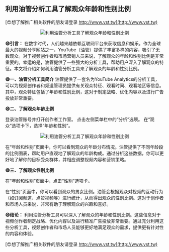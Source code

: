## **利用油管分析工具了解观众年龄和性别比例**

[😍想了解推广相关软件的朋友请登录 http://www.vst.tw](http://www.vst.tw)

 <center><img src="https://vst.tw/MP4/tuiguang/png/2.png" alt="利用油管分析工具了解观众年龄和性别比例"></center>

**😄引言：**
在数字时代，人们越来越依赖互联网平台来获取信息和娱乐。作为全球最大的视频分享网站之一，YouTube（油管）提供了丰富多样的内容，吸引了无数观众。对于视频创作者和市场营销人员来说，了解观众的年龄和性别比例是非常重要的。幸运的是，油管提供了一些强大的分析工具，帮助用户深入了解观众的特征。本文将介绍如何利用油管分析工具来了解观众的年龄和性别比例。

**😄一、油管分析工具简介**
油管提供了一套名为YouTube Analytics的分析工具，可以为视频创作者和频道管理员提供有关观众特征、观看时间、观看地区等信息。其中，观众特征包括了年龄和性别比例，这对于制定战略、优化内容以及进行广告投放非常重要。

**😄二、了解观众年龄比例**

登录油管账号并打开创作者工作室。
点击左侧菜单栏中的“分析”选项。
在“观众”选项卡下，选择“年龄和性别”。

 <center><img src="https://vst.tw/MP4/tuiguang/png/2.png" alt="利用油管分析工具了解观众年龄和性别比例"></center>

在“年龄和性别”页面中，你可以看到观众的年龄分布情况。油管提供了不同年龄段的比例图表，帮助用户直观地了解观众的年龄构成。通过分析这些数据，你可以更好地了解你的目标受众群体，并相应调整视频内容和营销策略。

**😄三、了解观众性别比例**

在“年龄和性别”页面中，点击“性别”选项卡。

在“性别”页面中，你可以看到观众的男女比例。油管会根据观众对视频的互动行为（如订阅频道、点赞视频等）进行统计，从而得出观众的性别比例。这对于创作者和市场人员来说，非常有助于理解观众的兴趣和喜好。

**😄结论：**
利用油管分析工具可以深入了解观众的年龄和性别比例。这些信息对于视频创作者制定战略、优化内容以及进行精准广告投放非常重要。通过充分利用这些分析工具，视频创作者和市场人员能够更好地满足观众的需求，提供更有针对性的内容和体验。

[😍想了解推广相关软件的朋友请登录 http://www.vst.tw](http://www.vst.tw)



